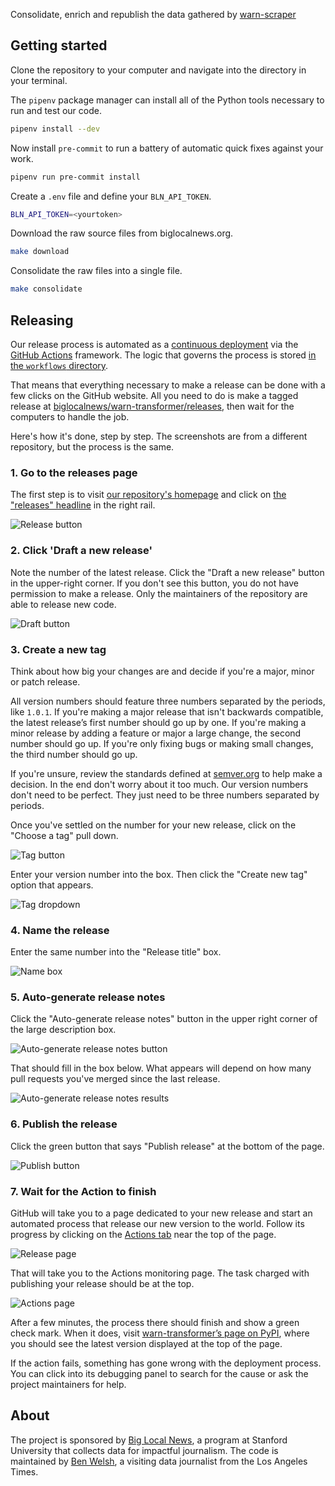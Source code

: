 Consolidate, enrich and republish the data gathered by [warn-scraper](https://github.com/biglocalnews/warn-scraper)

## Getting started

Clone the repository to your computer and navigate into the directory in your terminal.

The `pipenv` package manager can install all of the Python tools necessary to run and test our code.

```bash
pipenv install --dev
```

Now install `pre-commit` to run a battery of automatic quick fixes against your work.

```bash
pipenv run pre-commit install
```

Create a `.env` file and define your `BLN_API_TOKEN`.

```bash
BLN_API_TOKEN=<yourtoken>
```

Download the raw source files from biglocalnews.org.

```bash
make download
```

Consolidate the raw files into a single file.

```bash
make consolidate
```

## Releasing

Our release process is automated as a [continuous deployment](https://en.wikipedia.org/wiki/Continuous_deployment) via the [GitHub Actions](https://github.com/features/actions) framework. The logic that governs the process is stored [in the `workflows` directory](https://github.com/biglocalnews/warn-transformer/blob/main/.github/workflows/continuous-deployment.yml).

That means that everything necessary to make a release can be done with a few clicks on the GitHub website. All you need to do is make a tagged release at [biglocalnews/warn-transformer/releases](https://github.com/biglocalnews/warn-transformer/releases), then wait for the computers to handle the job.

Here's how it's done, step by step. The screenshots are from a different repository, but the process is the same.

### 1. Go to the releases page

The first step is to visit [our repository's homepage](https://github.com/biglocalnews/warn-transformer) and click on [the "releases" headline](https://github.com/biglocalnews/warn-transformer/releases) in the right rail.

![Release button](https://raw.githubusercontent.com/biglocalnews/warn-transformer/main/.github/images/releasing-releases-button.png)

### 2. Click 'Draft a new release'

Note the number of the latest release. Click the "Draft a new release" button in the upper-right corner. If you don't see this button, you do not have permission to make a release. Only the maintainers of the repository are able to release new code.

![Draft button](https://raw.githubusercontent.com/biglocalnews/warn-transformer/main/.github/images/releasing-draft-button.png)

### 3. Create a new tag

Think about how big your changes are and decide if you're a major, minor or patch release.

All version numbers should feature three numbers separated by the periods, like `1.0.1`. If you're making a major release that isn't backwards compatible, the latest release’s first number should go up by one. If you're making a minor release by adding a feature or major a large change, the second number should go up. If you're only fixing bugs or making small changes, the third number should go up.

If you're unsure, review the standards defined at [semver.org](https://semver.org) to help make a decision. In the end don't worry about it too much. Our version numbers don't need to be perfect. They just need to be three numbers separated by periods.

Once you've settled on the number for your new release, click on the "Choose a tag" pull down.

![Tag button](https://raw.githubusercontent.com/biglocalnews/warn-transformer/main/.github/images/releasing-tag-button.png)

Enter your version number into the box. Then click the "Create new tag" option that appears.

![Tag dropdown](https://raw.githubusercontent.com/biglocalnews/warn-transformer/main/.github/images/releasing-name-tag.png)

### 4. Name the release

Enter the same number into the "Release title" box.

![Name box](https://raw.githubusercontent.com/biglocalnews/warn-transformer/main/.github/images/releasing-name-release.png)

### 5. Auto-generate release notes

Click the "Auto-generate release notes" button in the upper right corner of the large description box.

![Auto-generate release notes button](https://raw.githubusercontent.com/biglocalnews/warn-transformer/main/.github/images/releasing-changelog-button.png)

That should fill in the box below. What appears will depend on how many pull requests you've merged since the last release.

![Auto-generate release notes results](https://raw.githubusercontent.com/biglocalnews/warn-transformer/main/github/images/releasing-changelog-entered.png)

### 6. Publish the release

Click the green button that says "Publish release" at the bottom of the page.

![Publish button](https://raw.githubusercontent.com/biglocalnews/warn-transformer/main/.github/images/releasing-publish-button.png)

### 7. Wait for the Action to finish

GitHub will take you to a page dedicated to your new release and start an automated process that release our new version to the world. Follow its progress by clicking on the [Actions tab](https://github.com/biglocalnews/warn-transformer/actions) near the top of the page.

![Release page](https://raw.githubusercontent.com/biglocalnews/warn-transformer/main/.github/images/releasing-release-published.png)

That will take you to the Actions monitoring page. The task charged with publishing your release should be at the top.

![Actions page](https://raw.githubusercontent.com/biglocalnews/warn-transformer/main/.github/images/releasing-actions-start.png)

After a few minutes, the process there should finish and show a green check mark. When it does, visit [warn-transformer’s page on PyPI](https://pypi.org/project/warn-transformer/), where you should see the latest version displayed at the top of the page.

If the action fails, something has gone wrong with the deployment process. You can click into its debugging panel to search for the cause or ask the project maintainers for help.

## About

The project is sponsored by [Big Local News](https://biglocalnews.org/#/about), a program at Stanford University that collects data for impactful journalism. The code is maintained by [Ben Welsh](https://palewi.re/who-is-ben-welsh/), a visiting data journalist from the Los Angeles Times.
